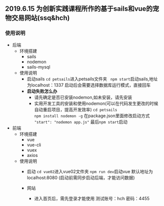 ## 2019.6.15 为创新实践课程所作的基于sails和vue的宠物交易网站(ssq&hch)
### 使用说明
- 后端
	- 环境搭建
		- sails
		- nodemon
		- sails-mysql
	- 使用说明
		- 启动sails
		`cd petsails`进入petsails文件夹
		` npm start`启动sails,地址为localhost：1337
		启动后会需要选择数据库运行模式，直接回车
		- **启动失败怎么办**
			- 请先确定是否已安装nodemon,如未安装，请先安装
			- 实用开发工具的安装和使用nodemon(可以在代码发生更改的时候自动重启项目，提高开发效率)
			`cd petsails`  
			`npm install nodemon -g`
			在package.json里面修改启动方式
			`"start": "nodemon app.js"`
			最后`npm start`启动
- 前端
	- 环境搭建
		- vue
		- vue-cli
		- vuex
		- axios
	- 使用说明
		- 启动
			`cd vue02`进入vue02文件夹
			`npm run dev`启动vue
			默认地址为localhost:8080
			(启动前需同步启动后端，才能访问数据)
			
		- 网站
			- 进入首页后，需先登录才能使用
			  测试账号：hch 密码：4455
			 
			
		
	 